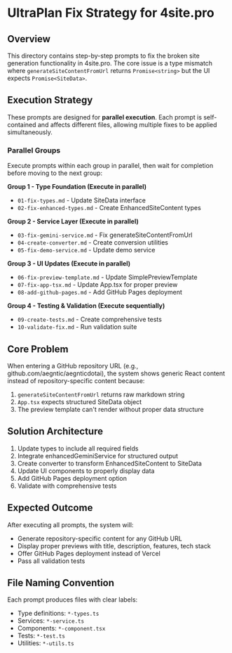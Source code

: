# UltraPlan Fix Strategy for 4site.pro

## Overview
This directory contains step-by-step prompts to fix the broken site generation functionality in 4site.pro. The core issue is a type mismatch where `generateSiteContentFromUrl` returns `Promise<string>` but the UI expects `Promise<SiteData>`.

## Execution Strategy
These prompts are designed for **parallel execution**. Each prompt is self-contained and affects different files, allowing multiple fixes to be applied simultaneously.

### Parallel Groups
Execute prompts within each group in parallel, then wait for completion before moving to the next group:

**Group 1 - Type Foundation (Execute in parallel)**
- `01-fix-types.md` - Update SiteData interface
- `02-fix-enhanced-types.md` - Create EnhancedSiteContent types

**Group 2 - Service Layer (Execute in parallel)**
- `03-fix-gemini-service.md` - Fix generateSiteContentFromUrl
- `04-create-converter.md` - Create conversion utilities
- `05-fix-demo-service.md` - Update demo service

**Group 3 - UI Updates (Execute in parallel)**
- `06-fix-preview-template.md` - Update SimplePreviewTemplate
- `07-fix-app-tsx.md` - Update App.tsx for proper preview
- `08-add-github-pages.md` - Add GitHub Pages deployment

**Group 4 - Testing & Validation (Execute sequentially)**
- `09-create-tests.md` - Create comprehensive tests
- `10-validate-fix.md` - Run validation suite

## Core Problem
When entering a GitHub repository URL (e.g., github.com/aegntic/aegnticdotai), the system shows generic React content instead of repository-specific content because:

1. `generateSiteContentFromUrl` returns raw markdown string
2. `App.tsx` expects structured SiteData object
3. The preview template can't render without proper data structure

## Solution Architecture
1. Update types to include all required fields
2. Integrate enhancedGeminiService for structured output
3. Create converter to transform EnhancedSiteContent to SiteData
4. Update UI components to properly display data
5. Add GitHub Pages deployment option
6. Validate with comprehensive tests

## Expected Outcome
After executing all prompts, the system will:
- Generate repository-specific content for any GitHub URL
- Display proper previews with title, description, features, tech stack
- Offer GitHub Pages deployment instead of Vercel
- Pass all validation tests

## File Naming Convention
Each prompt produces files with clear labels:
- Type definitions: `*-types.ts`
- Services: `*-service.ts`
- Components: `*-component.tsx`
- Tests: `*-test.ts`
- Utilities: `*-utils.ts`